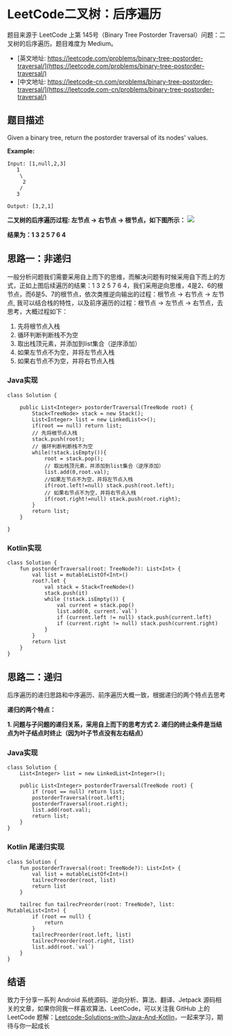 # LeetCode二叉树：后序遍历

题目来源于 LeetCode 上第 145号（Binary Tree Postorder Traversal）问题：二叉树的后序遍历。题目难度为 Medium。

* [英文地址: https://leetcode.com/problems/binary-tree-postorder-traversal/](https://leetcode.com/problems/binary-tree-postorder-traversal/)
* [中文地址: https://leetcode-cn.com/problems/binary-tree-postorder-traversal/](https://leetcode.com-cn/problems/binary-tree-postorder-traversal/)
 
## 题目描述
 
Given a binary tree, return the postorder traversal of its nodes' values.

**Example:**

```
Input: [1,null,2,3]
   1
    \
     2
    /
   3

Output: [3,2,1]
```

**二叉树的后序遍历过程: 左节点 -> 右节点 -> 根节点，如下图所示：**
![](http://cdn.51git.cn/2020-04-18-二叉树.png)

**结果为：1 3 2 5 7 6 4**

## 思路一：非递归

一般分析问题我们需要采用自上而下的思维，而解决问题有时候采用自下而上的方式，正如上图后续遍历的结果：1 3 2 5 7 6 4，我们采用逆向思维，4是2、6的根节点，而6是5、7的根节点，依次类推逆向输出的过程：根节点 -> 右节点 -> 左节点, 我可以结合栈的特性，以及前序遍历的过程：根节点 -> 左节点 -> 右节点，去思考，大概过程如下：

1. 先将根节点入栈
2. 循环判断判断栈不为空
3. 取出栈顶元素，并添加到list集合（逆序添加）
4. 如果左节点不为空，并将左节点入栈
5. 如果右节点不为空，并将右节点入栈

### Java实现

```
class Solution {

    public List<Integer> postorderTraversal(TreeNode root) {
        Stack<TreeNode> stack = new Stack();
        List<Integer> list = new LinkedList<>();
        if(root == null) return list;
        // 先将根节点入栈
        stack.push(root);
        // 循环判断判断栈不为空
        while(!stack.isEmpty()){
            root = stack.pop();
            // 取出栈顶元素，并添加到list集合（逆序添加）
            list.add(0,root.val);
            //如果左节点不为空，并将左节点入栈
            if(root.left!=null) stack.push(root.left);
            // 如果右节点不为空，并将右节点入栈
            if(root.right!=null) stack.push(root.right);
        }
        return list;
    }
    
}
```

### Kotlin实现

```
class Solution {
    fun postorderTraversal(root: TreeNode?): List<Int> {
        val list = mutableListOf<Int>()
        root?.let {
            val stack = Stack<TreeNode>()
            stack.push(it)
            while (!stack.isEmpty()) {
                val current = stack.pop()
                list.add(0, current.`val`)
                if (current.left != null) stack.push(current.left)
                if (current.right != null) stack.push(current.right)
            }
        }
        return list
    }
}
```

## 思路二：递归

后序遍历的递归思路和中序遍历、前序遍历大概一致，根据递归的两个特点去思考

**递归的两个特点：**

**1. 问题与子问题的递归关系，采用自上而下的思考方式**
**2. 递归的终止条件是当结点为叶子结点时终止（因为叶子节点没有左右结点）**

### Java实现

```
class Solution {
    List<Integer> list = new LinkedList<Integer>();

    public List<Integer> postorderTraversal(TreeNode root) {
        if (root == null) return list;
        postorderTraversal(root.left);
        postorderTraversal(root.right);
        list.add(root.val);
        return list;
    }
}
```

### Kotlin 尾递归实现

```
class Solution {
    fun postorderTraversal(root: TreeNode?): List<Int> {
        val list = mutableListOf<Int>()
        tailrecPreorder(root, list)
        return list
    }

    tailrec fun tailrecPreorder(root: TreeNode?, list: MutableList<Int>) {
        if (root == null) {
            return
        }
        tailrecPreorder(root.left, list)
        tailrecPreorder(root.right, list)
        list.add(root.`val`)
    }
}
```

## 结语

致力于分享一系列 Android 系统源码、逆向分析、算法、翻译、Jetpack  源码相关的文章，如果你同我一样喜欢算法、LeetCode，可以关注我 GitHub 上的 LeetCode 题解：[Leetcode-Solutions-with-Java-And-Kotlin](https://github.com/hi-dhl/Leetcode-Solutions-with-Java-And-Kotlin)，一起来学习，期待与你一起成长


